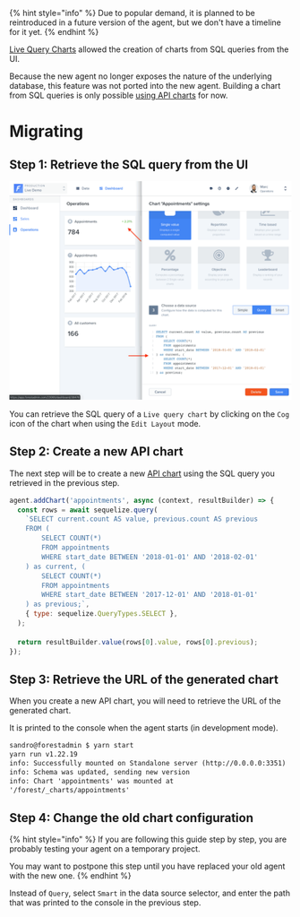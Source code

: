 {% hint style="info" %}
Due to popular demand, it is planned to be reintroduced in a future version of the agent, but we don't have a timeline for it yet.
{% endhint %}

[Live Query Charts](https://docs.forestadmin.com/user-guide/dashboards/charts/create-a-chart#creating-a-chart-with-sql) allowed the creation of charts from SQL queries from the UI.

Because the new agent no longer exposes the nature of the underlying database, this feature was not ported into the new agent. Building a chart from SQL queries is only possible [using API charts](../../../../agent-customization/charts/README.md) for now.

# Migrating

## Step 1: Retrieve the SQL query from the UI

![Live Query Chart configuration screen](../../../../assets/migration-chart-sql.png)

You can retrieve the SQL query of a `Live query chart` by clicking on the `Cog` icon of the chart when using the `Edit Layout` mode.

## Step 2: Create a new API chart

The next step will be to create a new [API chart](../../../../agent-customization/charts/README.md) using the SQL query you retrieved in the previous step.

```javascript
agent.addChart('appointments', async (context, resultBuilder) => {
  const rows = await sequelize.query(
    `SELECT current.count AS value, previous.count AS previous
    FROM (  
        SELECT COUNT(*)  
        FROM appointments  
        WHERE start_date BETWEEN '2018-01-01' AND '2018-02-01'
    ) as current, (  
        SELECT COUNT(*)  
        FROM appointments  
        WHERE start_date BETWEEN '2017-12-01' AND '2018-01-01'
    ) as previous;`,
    { type: sequelize.QueryTypes.SELECT },
  );

  return resultBuilder.value(rows[0].value, rows[0].previous);
});
```

## Step 3: Retrieve the URL of the generated chart

When you create a new API chart, you will need to retrieve the URL of the generated chart.

It is printed to the console when the agent starts (in development mode).

```console
sandro@forestadmin $ yarn start
yarn run v1.22.19
info: Successfully mounted on Standalone server (http://0.0.0.0:3351)
info: Schema was updated, sending new version
info: Chart 'appointments' was mounted at '/forest/_charts/appointments'
```

## Step 4: Change the old chart configuration

{% hint style="info" %}
If you are following this guide step by step, you are probably testing your agent on a temporary project.

You may want to postpone this step until you have replaced your old agent with the new one.
{% endhint %}

Instead of `Query`, select `Smart` in the data source selector, and enter the path that was printed to the console in the previous step.
